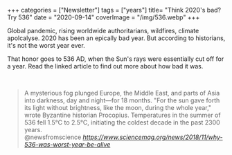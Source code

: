 +++
categories = ["Newsletter"]
tags = ["years"]
title= "Think 2020's bad? Try 536"
date = "2020-09-14"
coverImage = "/img/536.webp"
+++

Global pandemic, rising worldwide authoritarians, wildfires, climate apolcalyse. 2020 has been an epically bad year. But according to historians, it's not the worst year ever.

<!--more-->

That honor goes to 536 AD, when the Sun's rays were essentially cut off for a year. Read the linked article to find out more about how bad it was. 

<br>

<blockquote class="quoteback" darkmode="" data-title="Why%20536%20was%20%E2%80%98the%20worst%20year%20to%20be%20alive%E2%80%99" data-author="@newsfromscience" cite="https://www.sciencemag.org/news/2018/11/why-536-was-worst-year-be-alive">
A mysterious fog plunged Europe, the Middle East, and parts of Asia into darkness, day and night—for 18 months. "For the sun gave forth its light without brightness, like the moon, during the whole year," wrote Byzantine historian Procopius. Temperatures in the summer of 536 fell 1.5°C to 2.5°C, initiating the coldest decade in the past 2300 years. 
<footer>@newsfromscience<cite> <a href="https://www.sciencemag.org/news/2018/11/why-536-was-worst-year-be-alive">https://www.sciencemag.org/news/2018/11/why-536-was-worst-year-be-alive</a></cite></footer>
</blockquote><script note="" src="https://cdn.jsdelivr.net/gh/Blogger-Peer-Review/quotebacks@1/quoteback.js"></script>
